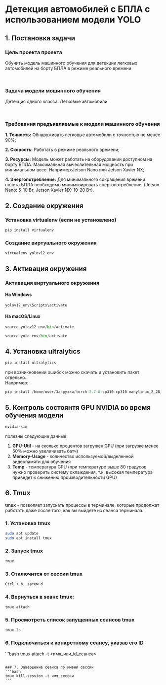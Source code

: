 # Детекция автомобилей с БПЛА с использованием модели YOLO

## 1. Постановка задачи

### Цель проекта проекта

Обучить модель машинного обучения для детекции легковых автомобилей на борту БПЛА в режиме реального времени

<br>

### Задача модели мошинного обучения

Детекция одного класса: Легковые автомобили

<br>

### Требования предъявляемые к модели машинного обучения

**1. Точность:** Обнаруживать легковые автомобили с точностью не менее 90%;

**2. Скорость:** Работать в режиме реального времени;

**3. Ресурсы:** Модель может работать на оборудовании доступном на борту БПЛА. Максимальная вычеслительная мощность при минимальном весе. Например:Jetson Nano или Jetson Xavier NX;

**4. Энергопотребление:** Для минимального сокращения времени полета БПЛА необходимо минимизировать энергопотребление. (Jetson Nano: 5-10 Вт, Jetson Xavier NX: 10-20 Вт).

## 2. Создание окружения

   ### Установка virtualenv (если не установлено)
   ```python
   pip install virtualenv
   ```
   ### Создание виртуального окружения
   ```python
   virtualenv yolov12_env
   ```
## 3. Активация окружения

   ### Активация виртуального окружения
   #### На Windows
   ```python
   yolov12_env\Scripts\activate
   ```

   #### На macOS/Linux
   ```python
   source yolov12_env/bin/activate
   ```
   ```python
   source yolo_env/bin/activate
   ```
## 4. Установка ultralytics
   ```python
   pip install ultralytics
   ```
при возникновении ошибок можно скачать и установить пакет отдельно. \
Например: 
```python
pip install /home/user/Загрузки/torch-2.7.0-cp310-cp310-manylinux_2_28_x86_64.whl
```


## 5. Контроль состоянтя GPU NVIDIA во время обучения модели
```bash
nvidia-sim
```
полезны следующие данные:
1. **GPU-Util** - на сколько процентов загружен GPU (при загрузке менее 50% можно увеличивать батч)
2. **Memory-Usage** - количество используемой/выделенной видеопамяти для обучения
3. **Temp** - температура GPU (при температуре выше 80 градусов нужно проверить систему охлаждения, т.к. высокая температура приведет к снижению производительности GPU)

## 6. Tmux
**tmux** - позволяет запускать процессы в терминале, которые продолжат работать даже после того, как вы выйдете из сеанса терминала.
### 1. Установка tmux
```bash
sudo apt update
sudo apt install tmux
```

### 2. Запуск tmux
```bash
tmux
```

### 3. Отключится от сессии tmux
```bash
Ctrl + b, затем d
```
### 4. Вернуться в seанс tmux:
```bash
tmux attach
```
### 5. Просмотреть список запущенных сеансов tmux
```bash
tmux ls
```
### 6. Подключиться к конкретному сеансу, указав его ID
'''bash
tmux attach -t <имя_или_id_сеанса>
```

### 7. Завершение сеанса по имени сессии
'''bash
tmux kill-session -t имя_сессии
'''





